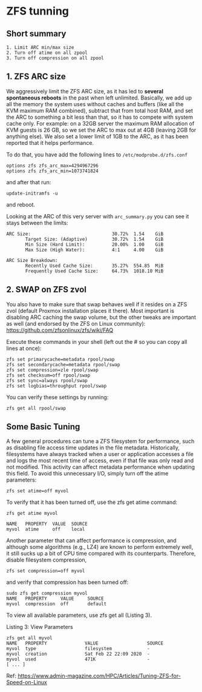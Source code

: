 # ZFS tunning

## Short summary
    1. Limit ARC min/max size
    2. Turn off atime on all zpool
    3. Turn off compression on all zpool

## 1. ZFS ARC size
We aggressively limit the ZFS ARC size, as it has led to **several spontaneous reboots** in the past when left unlimited. Basically, we add up all the memory the system uses without caches and buffers (like all the KVM maximum RAM combined), subtract that from total host RAM, and set the ARC to something a bit less than that, so it has to compete with system cache only. For example: on a 32GB server the maximum RAM allocation of KVM guests is 26 GB, so we set the ARC to max out at 4GB (leaving 2GB for anything else). We also set a lower limit of 1GB to the ARC, as it has been reported that it helps performance.  
  
To do that, you have add the following lines to `/etc/modprobe.d/zfs.conf`

```
options zfs zfs_arc_max=4294967296
options zfs zfs_arc_min=1073741824
```

and after that run:  

```
update-initramfs -u
```

and reboot.  
  
Looking at the ARC of this very server with `arc_summary.py` you can see it stays between the limits:  

    ARC Size:                              30.72%  1.54    GiB
           Target Size: (Adaptive)         30.72%  1.54    GiB
           Min Size (Hard Limit):          20.00%  1.00    GiB
           Max Size (High Water):          4:1     4.00    GiB
    
    ARC Size Breakdown:
           Recently Used Cache Size:       35.27%  554.85  MiB
           Frequently Used Cache Size:     64.73%  1018.10 MiB


## 2. SWAP on ZFS zvol
You also have to make sure that swap behaves well if it resides on a ZFS zvol (default Proxmox installation places it there). Most important is disabling ARC caching the swap volume, but the other tweaks are important as well (and endorsed by the ZFS on Linux community):  
https://github.com/zfsonlinux/zfs/wiki/FAQ
  
Execute these commands in your shell (left out the # so you can copy all lines at once):  

```shell
zfs set primarycache=metadata rpool/swap
zfs set secondarycache=metadata rpool/swap
zfs set compression=zle rpool/swap
zfs set checksum=off rpool/swap
zfs set sync=always rpool/swap
zfs set logbias=throughput rpool/swap
```
  
You can verify these settings by running:  

```shell
zfs get all rpool/swap
```


## Some Basic Tuning
A few general procedures can tune a ZFS filesystem for performance, such as disabling file access time updates in the file metadata. Historically, filesystems have always tracked when a user or application accesses a file and logs the most recent time of access, even if that file was only read and not modified. This activity can affect metadata performance when updating this field. To avoid this unnecessary I/O, simply turn off the atime parameters:

```shell
zfs set atime=off myvol
```
To verify that it has been turned off, use the zfs get atime command:

```shell
zfs get atime myvol

NAME   PROPERTY  VALUE  SOURCE
myvol  atime     off    local
```
Another parameter that can affect performance is compression, and although some algorithms (e.g., LZ4) are known to perform extremely well, it still sucks up a bit of CPU time compared with its counterparts. Therefore, disable filesystem compression,

```shell
zfs set compression=off myvol
```
and verify that compression has been turned off:

```shell
sudo zfs get compression myvol
NAME   PROPERTY     VALUE     SOURCE
myvol  compression  off       default
```
To view all available parameters, use zfs get all (Listing 3).

Listing 3: View Parameters

```shell
zfs get all myvol
NAME   PROPERTY              VALUE                  SOURCE
myvol  type                  filesystem             -
myvol  creation              Sat Feb 22 22:09 2020  -
myvol  used                  471K                   -
[ ... ]
```

Ref: https://www.admin-magazine.com/HPC/Articles/Tuning-ZFS-for-Speed-on-Linux